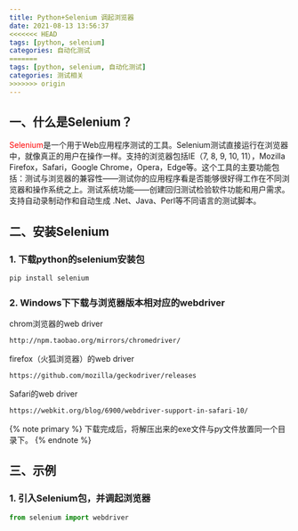 ```yaml
---
title: Python+Selenium 调起浏览器
date: 2021-08-13 13:56:37
<<<<<<< HEAD
tags: [python, selenium]
categories: 自动化测试
=======
tags: [python, selenium, 自动化测试]
categories: 测试相关
>>>>>>> origin
---
```

## 一、什么是Selenium？
<font color=red>Selenium</font>是一个用于Web应用程序测试的工具。Selenium测试直接运行在浏览器中，就像真正的用户在操作一样。支持的浏览器包括IE（7, 8, 9, 10, 11），Mozilla Firefox，Safari，Google Chrome，Opera，Edge等。这个工具的主要功能包括：测试与浏览器的兼容性——测试你的应用程序看是否能够很好得工作在不同浏览器和操作系统之上。测试系统功能——创建回归测试检验软件功能和用户需求。支持自动录制动作和自动生成 .Net、Java、Perl等不同语言的测试脚本。
## 二、安装Selenium
### 1. 下载python的selenium安装包
``` bash
pip install selenium
```
### 2. Windows下下载与浏览器版本相对应的webdriver
chrom浏览器的web driver
``` bash
http://npm.taobao.org/mirrors/chromedriver/
```
firefox（火狐浏览器）的web driver
``` bash
https://github.com/mozilla/geckodriver/releases
```
Safari的web driver
``` bash
https://webkit.org/blog/6900/webdriver-support-in-safari-10/
```
{% note primary %}
下载完成后，将解压出来的exe文件与py文件放置同一个目录下。
{% endnote %}
## 三、示例
### 1. 引入Selenium包，并调起浏览器
``` javascript
from selenium import webdriver
```